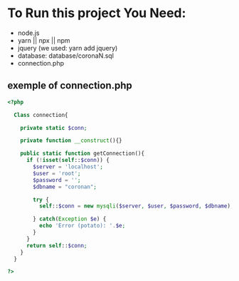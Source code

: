 # To Run this project You Need:
- node.js
- yarn || npx || npm
- jquery (we used: yarn add jquery)
- database: database/coronaN.sql
- connection.php

## exemple of connection.php

```php
<?php

  Class connection{

    private static $conn;

    private function __construct(){}

    public static function getConnection(){
      if (!isset(self::$conn)) {
        $server = 'localhost';
        $user = 'root';
        $password = '';
        $dbname = "coronan";

        try {
          self::$conn = new mysqli($server, $user, $password, $dbname);

        } catch(Exception $e) {
          echo 'Error (potato): '.$e;
        }
      }
      return self::$conn;
    }
  }

?>
```
